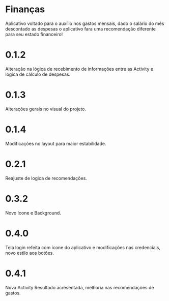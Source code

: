 # Finanças
Aplicativo voltado para o auxílio nos gastos mensais, dado o salário do mês descontado as despesas o aplicativo fara uma recomendação diferente para seu estado financeiro!

# 0.1.2
Alteração na lógica de recebimento de informações entre as Activity e logica de cálculo de despesas.

# 0.1.3
Alterações gerais no visual do projeto.

# 0.1.4
Modificações no layout para maior estabilidade.

# 0.2.1
Reajuste de logica de recomendações.

# 0.3.2
Novo Icone e Background.

# 0.4.0
Tela login refeita com ícone do aplicativo e modificações nas credenciais, novo estilo aos botões.

# 0.4.1
Nova Activity Resultado acresentada, melhoria nas recomendações de gastos.
